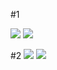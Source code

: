 #1

![](https://wx3.sinaimg.cn/mw690/007tLfirgy1fx8pzdggctj30u028ywr3.jpg)
![](https://wx2.sinaimg.cn/mw690/007tLfirgy1fx8pzev52zj30u029412c.jpg)


#2
![][1] ![][2]


[1]: https://wx3.sinaimg.cn/mw690/007tLfirgy1fx8pzdggctj30u028ywr3.jpg
[2]: https://wx2.sinaimg.cn/mw690/007tLfirgy1fx8pzev52zj30u029412c.jpg
